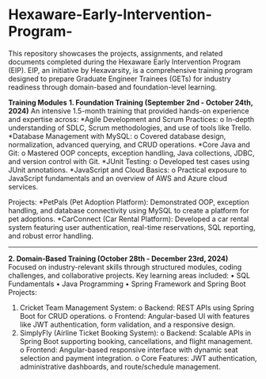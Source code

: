 # Hexaware-Early-Intervention-Program-
This repository showcases the projects, assignments, and related documents completed during the Hexaware Early Intervention Program (EIP). EIP, an initiative by Hexavarsity, is a comprehensive training program designed to prepare Graduate Engineer Trainees (GETs) for industry readiness through domain-based and foundation-level learning.

**Training Modules**
**1. Foundation Training (September 2nd - October 24th, 2024)**
An intensive 1.5-month training that provided hands-on experience and expertise across:
*Agile Development and Scrum Practices:
o	In-depth understanding of SDLC, Scrum methodologies, and use of tools like Trello.
*Database Management with MySQL:
o	Covered database design, normalization, advanced querying, and CRUD operations.
*Core Java and Git:
o	Mastered OOP concepts, exception handling, Java collections, JDBC, and version control with Git.
*JUnit Testing:
o	Developed test cases using JUnit annotations.
*JavaScript and Cloud Basics:
o	Practical exposure to JavaScript fundamentals and an overview of AWS and Azure cloud services.

Projects:
*PetPals (Pet Adoption Platform): Demonstrated OOP, exception handling, and database connectivity using MySQL to create a platform for pet adoptions.
*CarConnect (Car Rental Platform): Developed a car rental system featuring user authentication, real-time reservations, SQL reporting, and robust error handling.
________________________________________
**2. Domain-Based Training (October 28th - December 23rd, 2024)**
Focused on industry-relevant skills through structured modules, coding challenges, and collaborative projects. Key learning areas included:
•	SQL Fundamentals
•	Java Programming
•	Spring Framework and Spring Boot
Projects:
1.	Cricket Team Management System:
o	Backend: REST APIs using Spring Boot for CRUD operations.
o	Frontend: Angular-based UI with features like JWT authentication, form validation, and a responsive design.
2.	SimplyFly (Airline Ticket Booking System):
o	Backend: Scalable APIs in Spring Boot supporting booking, cancellations, and flight management.
o	Frontend: Angular-based responsive interface with dynamic seat selection and payment integration.
o	Core Features: JWT authentication, administrative dashboards, and route/schedule management.


